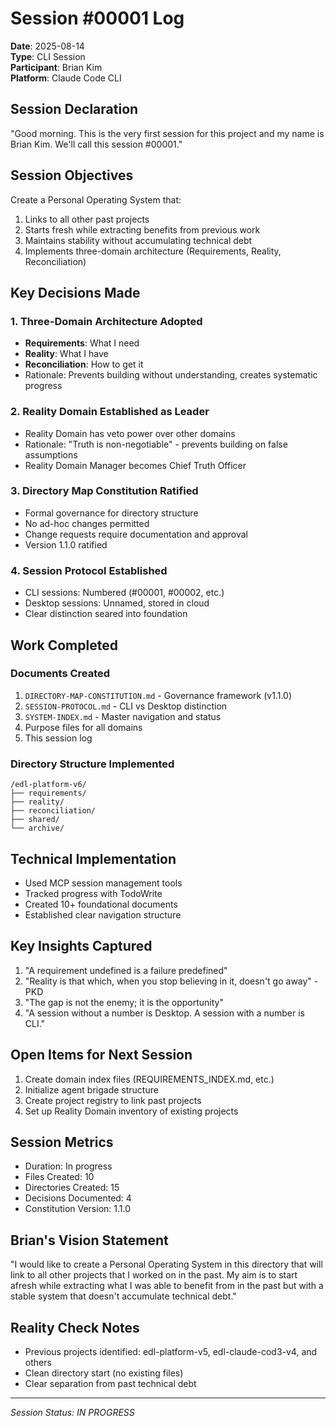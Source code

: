 # Session #00001 Log
**Date**: 2025-08-14  
**Type**: CLI Session  
**Participant**: Brian Kim  
**Platform**: Claude Code CLI  

## Session Declaration
"Good morning. This is the very first session for this project and my name is Brian Kim. We'll call this session #00001."

## Session Objectives
Create a Personal Operating System that:
1. Links to all other past projects
2. Starts fresh while extracting benefits from previous work
3. Maintains stability without accumulating technical debt
4. Implements three-domain architecture (Requirements, Reality, Reconciliation)

## Key Decisions Made

### 1. Three-Domain Architecture Adopted
- **Requirements**: What I need
- **Reality**: What I have  
- **Reconciliation**: How to get it
- Rationale: Prevents building without understanding, creates systematic progress

### 2. Reality Domain Established as Leader
- Reality Domain has veto power over other domains
- Rationale: "Truth is non-negotiable" - prevents building on false assumptions
- Reality Domain Manager becomes Chief Truth Officer

### 3. Directory Map Constitution Ratified
- Formal governance for directory structure
- No ad-hoc changes permitted
- Change requests require documentation and approval
- Version 1.1.0 ratified

### 4. Session Protocol Established
- CLI sessions: Numbered (#00001, #00002, etc.)
- Desktop sessions: Unnamed, stored in cloud
- Clear distinction seared into foundation

## Work Completed

### Documents Created
1. `DIRECTORY-MAP-CONSTITUTION.md` - Governance framework (v1.1.0)
2. `SESSION-PROTOCOL.md` - CLI vs Desktop distinction
3. `SYSTEM-INDEX.md` - Master navigation and status
4. Purpose files for all domains
5. This session log

### Directory Structure Implemented
```
/edl-platform-v6/
├── requirements/
├── reality/
├── reconciliation/
├── shared/
└── archive/
```

## Technical Implementation
- Used MCP session management tools
- Tracked progress with TodoWrite
- Created 10+ foundational documents
- Established clear navigation structure

## Key Insights Captured
1. "A requirement undefined is a failure predefined"
2. "Reality is that which, when you stop believing in it, doesn't go away" - PKD
3. "The gap is not the enemy; it is the opportunity"
4. "A session without a number is Desktop. A session with a number is CLI."

## Open Items for Next Session
1. Create domain index files (REQUIREMENTS_INDEX.md, etc.)
2. Initialize agent brigade structure
3. Create project registry to link past projects
4. Set up Reality Domain inventory of existing projects

## Session Metrics
- Duration: In progress
- Files Created: 10
- Directories Created: 15
- Decisions Documented: 4
- Constitution Version: 1.1.0

## Brian's Vision Statement
"I would like to create a Personal Operating System in this directory that will link to all other projects that I worked on in the past. My aim is to start afresh while extracting what I was able to benefit from in the past but with a stable system that doesn't accumulate technical debt."

## Reality Check Notes
- Previous projects identified: edl-platform-v5, edl-claude-cod3-v4, and others
- Clean directory start (no existing files)
- Clear separation from past technical debt

---

*Session Status: IN PROGRESS*